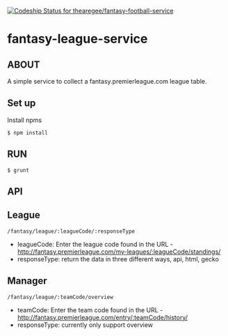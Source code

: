 [ ![Codeship Status for thearegee/fantasy-football-service](https://www.codeship.io/projects/e13fce40-2b75-0132-8128-0ebbb5ae3d93/status)](https://www.codeship.io/projects/38552)

# fantasy-league-service

## ABOUT

A simple service to collect a fantasy.premierleague.com league table.

## Set up

Install npms

    $ npm install

## RUN

	$ grunt

## API

## League

	/fantasy/league/:leagueCode/:responseType

- leagueCode: Enter the league code found in the URL - http://fantasy.premierleague.com/my-leagues/:leagueCode/standings/
- responseType: return the data in three different ways, api, html, gecko

## Manager

	/fantasy/league/:teamCode/overview

- teamCode: Enter the team code found in the URL - http://fantasy.premierleague.com/entry/:teamCode/history/
- responseType: currently only support overview